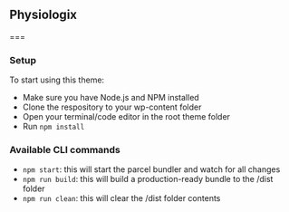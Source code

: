 ## Physiologix
===

### Setup

To start using this theme:

* Make sure you have Node.js and NPM installed
* Clone the respository to your wp-content folder
* Open your terminal/code editor in the root theme folder
* Run `npm install`

### Available CLI commands

* `npm start`: this will start the parcel bundler and watch for all changes
* `npm run build`: this will build a production-ready bundle to the /dist folder
* `npm run clean`: this will clear the /dist folder contents
